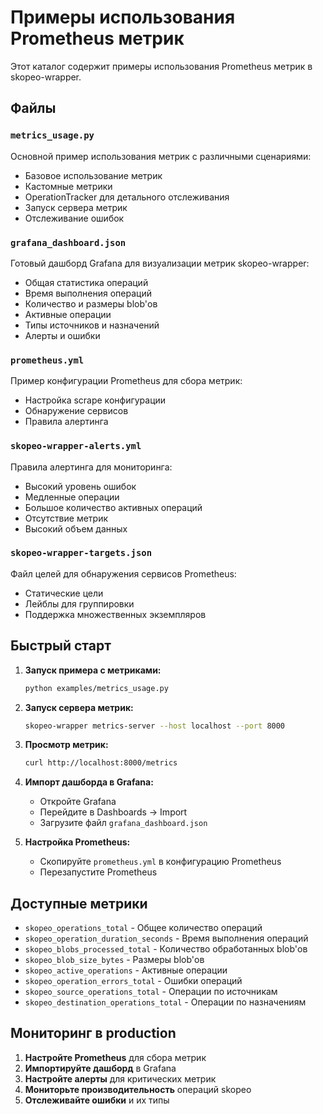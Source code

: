 # Примеры использования Prometheus метрик

Этот каталог содержит примеры использования Prometheus метрик в skopeo-wrapper.

## Файлы

### `metrics_usage.py`
Основной пример использования метрик с различными сценариями:
- Базовое использование метрик
- Кастомные метрики
- OperationTracker для детального отслеживания
- Запуск сервера метрик
- Отслеживание ошибок

### `grafana_dashboard.json`
Готовый дашборд Grafana для визуализации метрик skopeo-wrapper:
- Общая статистика операций
- Время выполнения операций
- Количество и размеры blob'ов
- Активные операции
- Типы источников и назначений
- Алерты и ошибки

### `prometheus.yml`
Пример конфигурации Prometheus для сбора метрик:
- Настройка scrape конфигурации
- Обнаружение сервисов
- Правила алертинга

### `skopeo-wrapper-alerts.yml`
Правила алертинга для мониторинга:
- Высокий уровень ошибок
- Медленные операции
- Большое количество активных операций
- Отсутствие метрик
- Высокий объем данных

### `skopeo-wrapper-targets.json`
Файл целей для обнаружения сервисов Prometheus:
- Статические цели
- Лейблы для группировки
- Поддержка множественных экземпляров

## Быстрый старт

1. **Запуск примера с метриками:**
   ```bash
   python examples/metrics_usage.py
   ```

2. **Запуск сервера метрик:**
   ```bash
   skopeo-wrapper metrics-server --host localhost --port 8000
   ```

3. **Просмотр метрик:**
   ```bash
   curl http://localhost:8000/metrics
   ```

4. **Импорт дашборда в Grafana:**
   - Откройте Grafana
   - Перейдите в Dashboards → Import
   - Загрузите файл `grafana_dashboard.json`

5. **Настройка Prometheus:**
   - Скопируйте `prometheus.yml` в конфигурацию Prometheus
   - Перезапустите Prometheus

## Доступные метрики

- `skopeo_operations_total` - Общее количество операций
- `skopeo_operation_duration_seconds` - Время выполнения операций
- `skopeo_blobs_processed_total` - Количество обработанных blob'ов
- `skopeo_blob_size_bytes` - Размеры blob'ов
- `skopeo_active_operations` - Активные операции
- `skopeo_operation_errors_total` - Ошибки операций
- `skopeo_source_operations_total` - Операции по источникам
- `skopeo_destination_operations_total` - Операции по назначениям

## Мониторинг в production

1. **Настройте Prometheus** для сбора метрик
2. **Импортируйте дашборд** в Grafana
3. **Настройте алерты** для критических метрик
4. **Мониторьте производительность** операций skopeo
5. **Отслеживайте ошибки** и их типы
